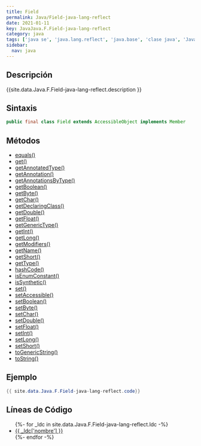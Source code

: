 ```yaml
---
title: Field
permalink: Java/Field-java-lang-reflect
date: 2021-01-11
key: JavaJava.F.Field-java-lang-reflect
category: java
tags: ['java se', 'java.lang.reflect', 'java.base', 'clase java', 'Java 1.1']
sidebar: 
  nav: java
---
```


## Descripción
{{site.data.Java.F.Field-java-lang-reflect.description }}

## Sintaxis
~~~java
public final class Field extends AccessibleObject implements Member
~~~

## Métodos
* [equals()](/Java/Field-java-lang-reflect/equals)
* [get()](/Java/Field-java-lang-reflect/get)
* [getAnnotatedType()](/Java/Field-java-lang-reflect/getAnnotatedType)
* [getAnnotation()](/Java/Field-java-lang-reflect/getAnnotation)
* [getAnnotationsByType()](/Java/Field-java-lang-reflect/getAnnotationsByType)
* [getBoolean()](/Java/Field-java-lang-reflect/getBoolean)
* [getByte()](/Java/Field-java-lang-reflect/getByte)
* [getChar()](/Java/Field-java-lang-reflect/getChar)
* [getDeclaringClass()](/Java/Field-java-lang-reflect/getDeclaringClass)
* [getDouble()](/Java/Field-java-lang-reflect/getDouble)
* [getFloat()](/Java/Field-java-lang-reflect/getFloat)
* [getGenericType()](/Java/Field-java-lang-reflect/getGenericType)
* [getInt()](/Java/Field-java-lang-reflect/getInt)
* [getLong()](/Java/Field-java-lang-reflect/getLong)
* [getModifiers()](/Java/Field-java-lang-reflect/getModifiers)
* [getName()](/Java/Field-java-lang-reflect/getName)
* [getShort()](/Java/Field-java-lang-reflect/getShort)
* [getType()](/Java/Field-java-lang-reflect/getType)
* [hashCode()](/Java/Field-java-lang-reflect/hashCode)
* [isEnumConstant()](/Java/Field-java-lang-reflect/isEnumConstant)
* [isSynthetic()](/Java/Field-java-lang-reflect/isSynthetic)
* [set()](/Java/Field-java-lang-reflect/set)
* [setAccessible()](/Java/Field-java-lang-reflect/setAccessible)
* [setBoolean()](/Java/Field-java-lang-reflect/setBoolean)
* [setByte()](/Java/Field-java-lang-reflect/setByte)
* [setChar()](/Java/Field-java-lang-reflect/setChar)
* [setDouble()](/Java/Field-java-lang-reflect/setDouble)
* [setFloat()](/Java/Field-java-lang-reflect/setFloat)
* [setInt()](/Java/Field-java-lang-reflect/setInt)
* [setLong()](/Java/Field-java-lang-reflect/setLong)
* [setShort()](/Java/Field-java-lang-reflect/setShort)
* [toGenericString()](/Java/Field-java-lang-reflect/toGenericString)
* [toString()](/Java/Field-java-lang-reflect/toString)

## Ejemplo
~~~java
{{ site.data.Java.F.Field-java-lang-reflect.code}}
~~~

## Líneas de Código
<ul>
{%- for _ldc in site.data.Java.F.Field-java-lang-reflect.ldc -%}
   <li>
       <a href="{{_ldc['url'] }}">{{ _ldc['nombre'] }}</a>
   </li>
{%- endfor -%}
</ul>
